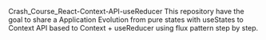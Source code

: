 ﻿Crash_Course_React-Context-API-useReducer
This repository have the goal to share a Application Evolution from pure states with useStates to Context API based to Context + useReducer using flux pattern step by step.